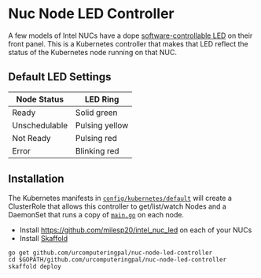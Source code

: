 # Nuc Node LED Controller

A few models of Intel NUCs have a dope [software-controllable LED](https://github.com/milesp20/intel_nuc_led) on their front panel. This is a Kubernetes controller that makes that LED reflect the status of the Kubernetes node running on that NUC.

## Default LED Settings

|Node Status   |LED Ring       |
|--------------|---------------|
|Ready         |Solid green    |
|Unschedulable |Pulsing yellow |
|Not Ready     |Pulsing red    |
|Error         |Blinking red   |

## Installation

The Kubernetes manifests in [`config/kubernetes/default`](./config/kubernetes/default) will create a ClusterRole that allows this controller to get/list/watch Nodes and a DaemonSet that runs a copy of [`main.go`](./main.go) on each node.

* Install https://github.com/milesp20/intel_nuc_led on each of your NUCs
* Install [Skaffold](https://github.com/GoogleContainerTools/skaffold)

```
go get github.com/urcomputeringpal/nuc-node-led-controller
cd $GOPATH/github.com/urcomputeringpal/nuc-node-led-controller
skaffold deploy
```
